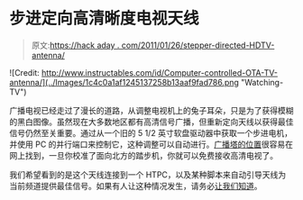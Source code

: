 # 步进定向高清晰度电视天线

> 原文:[https://hack aday . com/2011/01/26/stepper-directed-HDTV-antenna/](https://hackaday.com/2011/01/26/stepper-directed-hdtv-antenna/)

![Credit: http://www.instructables.com/id/Computer-controlled-OTA-TV-antenna/](../Images/1c4c0a1af1245137258b13aaf9fad786.png "Watching-TV")

广播电视已经走过了漫长的道路，从调整电视机上的兔子耳朵，只是为了获得模糊的黑白图像。虽然现在大多数地区都有高清信号广播，但重新定向天线以获得最佳信号仍然至关重要。通过从一个旧的 5 1/2 英寸软盘驱动器中获取一个步进电机，并使用 PC 的并行端口来控制它，这种调整可以自动进行。[广播塔的位置](http://www.tvfool.com/index.php)很容易在网上找到，一旦你校准了面向北方的踏步机，你就可以免费接收高清电视了。

我们希望看到的是这个天线连接到一个 HTPC，以及某种脚本来自动引导天线为当前频道提供最佳信号。如果有人让这种情况发生，请务必[让我们知道](http://hackaday.com/contact-hack-a-day/)。
